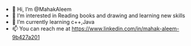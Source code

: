 - 👋 Hi, I’m @MahakAleem
- 👀 I’m interested in Reading books and drawing and learning new skills
- 🌱 I’m currently learning c++,Java 
- 📫 You can reach me at https://www.linkedin.com/in/mahak-aleem-9b427a201


<!---
MahakAleem/MahakAleem is a ✨ special ✨ repository because its `README.md` (this file) appears on your GitHub profile.
You can click the Preview link to take a look at your changes.
--->
